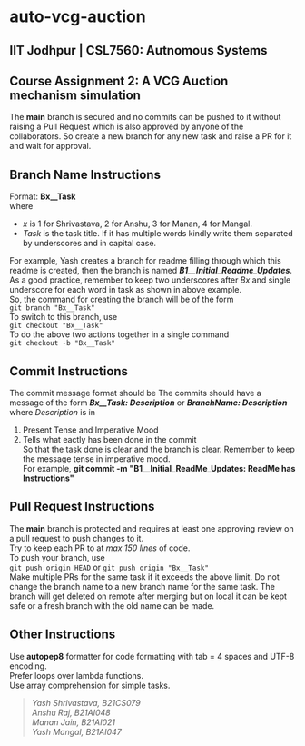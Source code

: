 # auto-vcg-auction
## IIT Jodhpur | CSL7560: Autnomous Systems
## Course Assignment 2: A VCG Auction mechanism simulation 

The **main** branch is secured and no commits can be pushed to it without raising a Pull Request which is also approved by anyone of the collaborators. So create a new branch for any new task and raise a PR for it and wait for approval.
## Branch Name Instructions  
Format: **Bx__Task**  
where  
- _x_ is 1 for Shrivastava, 2 for Anshu, 3 for Manan, 4 for Mangal.  
- _Task_ is the task title. If it has multiple words kindly write them separated by underscores and in capital case.
  

For example, Yash creates a branch for readme filling through which this readme is created, then the branch is named ***B1__Initial_Readme_Updates***.  
As a good practice, remember to keep two underscores after _Bx_ and single underscore for each word in task as shown in above example.  
So, the command for creating the branch will be of the form  
`git branch "Bx__Task"`  
To switch to this branch, use  
`git checkout "Bx__Task"`  
To do the above two actions together in a single command   
`git checkout -b "Bx__Task"`  

## Commit Instructions  
The commit message format should be  The commits should have a message of the form ***Bx__Task: Description*** or ***BranchName: Description*** where _Description_ is in  
1. Present Tense and Imperative Mood
2. Tells what eactly has been done in the commit  
So that the task done is clear and the branch is clear. Remember to keep the message tense in imperative mood.  
For example, **git commit -m "B1__Initial_ReadMe_Updates: ReadMe has Instructions"**  

## Pull Request Instructions  
The **main** branch is protected and requires at least one approving review on a pull request to push changes to it.  
Try to keep each PR to at *max 150 lines* of code.  
To push your branch, use  
`git push origin HEAD` or `git push origin "Bx__Task"`  
Make multiple PRs for the same task if it exceeds the above limit. Do not change the branch name to a new branch name for the same task. The branch will get deleted on remote after merging but on local it can be kept safe or a fresh branch with the old name can be made.  

## Other Instructions
Use **autopep8** formatter for code formatting with tab = 4 spaces and UTF-8 encoding.  
Prefer loops over lambda functions.  
Use array comprehension for simple tasks.  

> _Yash Shrivastava, B21CS079_  
  _Anshu Raj, B21AI048_  
  _Manan Jain, B21AI021_  
  _Yash Mangal, B21AI047_  